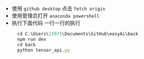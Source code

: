 * 使用 `github desktop` 点击  `fetch origin`
* 使用管理员打开 `anaconda powershell`
* 执行下面代码 一行一行的执行
  ```javascript
    cd C:\Users\15975\Documents\GitHub\easyAi\back
    npm run dev
    cd back
    python tensor_api.py
  ```